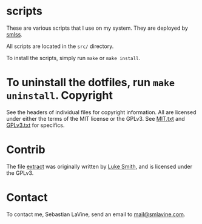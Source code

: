 scripts
=======
These are various scripts that I use on my system. They are deployed by
[smlss](https://sr.ht/~smlavine/smlss).

All scripts are located in the ```src/``` directory.

To install the scripts, simply run ```make``` or ```make install```.

To uninstall the dotfiles, run ```make uninstall```.
Copyright
=========
See the headers of individual files for copyright information. All are licensed
under either the terms of the MIT license or the GPLv3. See
[MIT.txt](https://git.sr.ht/~smlavine/scripts/tree/master/item/MIT.txt)
and
[GPLv3.txt](https://git.sr.ht/~smlavine/scripts/tree/master/item/GPLv3.txt)
for specifics.

Contrib
=======
The file
[extract](https://git.sr.ht/~smlavine/scripts/tree/master/item/src/extract)
was originally written by [Luke Smith](https://github.com/lukesmithxyz), and is
licensed under the GPLv3.

Contact
=======
To contact me, Sebastian LaVine, send an email to <mail@smlavine.com>.
